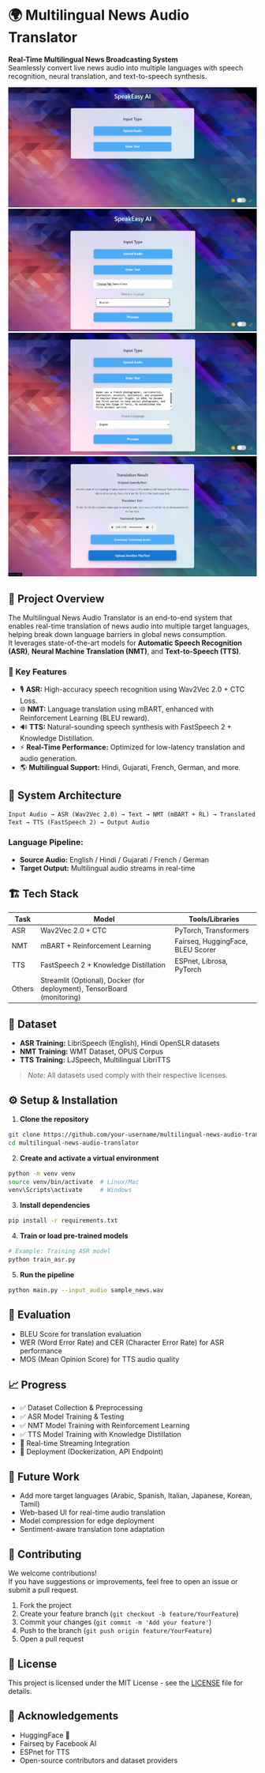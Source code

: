 # 🌍 Multilingual News Audio Translator

**Real-Time Multilingual News Broadcasting System**  
Seamlessly convert live news audio into multiple languages with speech recognition, neural translation, and text-to-speech synthesis.

![Home Page](Images/1.png)
![Audio Upload Page](Images/2.png)
![Text Upload Page](Images/3.png)
![Results Page](Images/4.png)

## 🚀 Project Overview

The Multilingual News Audio Translator is an end-to-end system that enables real-time translation of news audio into multiple target languages, helping break down language barriers in global news consumption.  
It leverages state-of-the-art models for **Automatic Speech Recognition (ASR)**, **Neural Machine Translation (NMT)**, and **Text-to-Speech (TTS)**.

### 🎯 Key Features
- 🎙️ **ASR:** High-accuracy speech recognition using Wav2Vec 2.0 + CTC Loss.
- 🌐 **NMT:** Language translation using mBART, enhanced with Reinforcement Learning (BLEU reward).
- 🔊 **TTS:** Natural-sounding speech synthesis with FastSpeech 2 + Knowledge Distillation.
- ⚡ **Real-Time Performance:** Optimized for low-latency translation and audio generation.
- 🌎 **Multilingual Support:** Hindi, Gujarati, French, German, and more.

## 🧩 System Architecture

```
Input Audio → ASR (Wav2Vec 2.0) → Text → NMT (mBART + RL) → Translated Text → TTS (FastSpeech 2) → Output Audio
```

### Language Pipeline:
- **Source Audio:** English / Hindi / Gujarati / French / German
- **Target Output:** Multilingual audio streams in real-time

## 🏗️ Tech Stack

| Task | Model | Tools/Libraries |
|------|-------|----------------|
| ASR  | Wav2Vec 2.0 + CTC | PyTorch, Transformers |
| NMT  | mBART + Reinforcement Learning | Fairseq, HuggingFace, BLEU Scorer |
| TTS  | FastSpeech 2 + Knowledge Distillation | ESPnet, Librosa, PyTorch |
| Others | Streamlit (Optional), Docker (for deployment), TensorBoard (monitoring) |

## 📂 Dataset

- **ASR Training:** LibriSpeech (English), Hindi OpenSLR datasets
- **NMT Training:** WMT Dataset, OPUS Corpus
- **TTS Training:** LJSpeech, Multilingual LibriTTS

> *Note:* All datasets used comply with their respective licenses.

## ⚙️ Setup & Installation

1. **Clone the repository**
```bash
git clone https://github.com/your-username/multilingual-news-audio-translator.git
cd multilingual-news-audio-translator
```

2. **Create and activate a virtual environment**
```bash
python -m venv venv
source venv/bin/activate  # Linux/Mac
venv\Scripts\activate     # Windows
```

3. **Install dependencies**
```bash
pip install -r requirements.txt
```

4. **Train or load pre-trained models**
```bash
# Example: Training ASR model
python train_asr.py
```

5. **Run the pipeline**
```bash
python main.py --input_audio sample_news.wav
```

## 🧪 Evaluation

- BLEU Score for translation evaluation
- WER (Word Error Rate) and CER (Character Error Rate) for ASR performance
- MOS (Mean Opinion Score) for TTS audio quality

## 📈 Progress

- ✅ Dataset Collection & Preprocessing
- ✅ ASR Model Training & Testing
- ✅ NMT Model Training with Reinforcement Learning
- ✅ TTS Model Training with Knowledge Distillation
- 🚧 Real-time Streaming Integration
- 🚧 Deployment (Dockerization, API Endpoint)

## 📝 Future Work

- Add more target languages (Arabic, Spanish, Italian, Japanese, Korean, Tamil)
- Web-based UI for real-time audio translation
- Model compression for edge deployment
- Sentiment-aware translation tone adaptation

## 🤝 Contributing

We welcome contributions!  
If you have suggestions or improvements, feel free to open an issue or submit a pull request.

1. Fork the project
2. Create your feature branch (`git checkout -b feature/YourFeature`)
3. Commit your changes (`git commit -m 'Add your feature'`)
4. Push to the branch (`git push origin feature/YourFeature`)
5. Open a pull request

## 📜 License

This project is licensed under the MIT License - see the [LICENSE](LICENSE) file for details.

## 🙌 Acknowledgements

- HuggingFace 🤗
- Fairseq by Facebook AI
- ESPnet for TTS
- Open-source contributors and dataset providers
